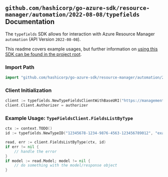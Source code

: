 
## `github.com/hashicorp/go-azure-sdk/resource-manager/automation/2022-08-08/typefields` Documentation

The `typefields` SDK allows for interaction with Azure Resource Manager `automation` (API Version `2022-08-08`).

This readme covers example usages, but further information on [using this SDK can be found in the project root](https://github.com/hashicorp/go-azure-sdk/tree/main/docs).

### Import Path

```go
import "github.com/hashicorp/go-azure-sdk/resource-manager/automation/2022-08-08/typefields"
```


### Client Initialization

```go
client := typefields.NewTypeFieldsClientWithBaseURI("https://management.azure.com")
client.Client.Authorizer = authorizer
```


### Example Usage: `TypeFieldsClient.FieldsListByType`

```go
ctx := context.TODO()
id := typefields.NewTypeID("12345678-1234-9876-4563-123456789012", "example-resource-group", "automationAccountName", "moduleName", "typeName")

read, err := client.FieldsListByType(ctx, id)
if err != nil {
	// handle the error
}
if model := read.Model; model != nil {
	// do something with the model/response object
}
```
